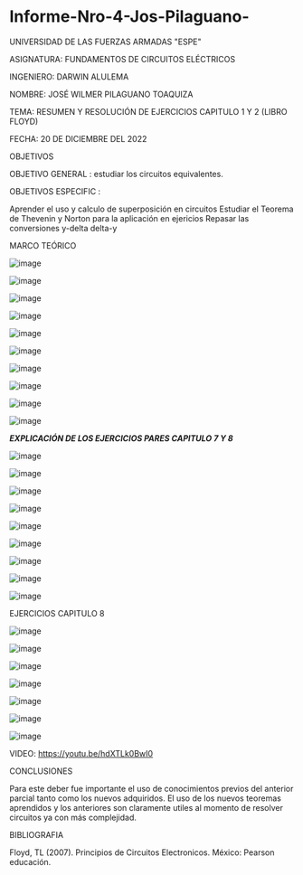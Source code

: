 # Informe-Nro-4-Jos-Pilaguano-

UNIVERSIDAD DE LAS FUERZAS ARMADAS "ESPE"

ASIGNATURA: FUNDAMENTOS DE CIRCUITOS ELÉCTRICOS

INGENIERO: DARWIN ALULEMA

NOMBRE: JOSÉ WILMER PILAGUANO TOAQUIZA

TEMA: RESUMEN Y RESOLUCIÓN DE EJERCICIOS CAPITULO 1 Y 2 (LIBRO FLOYD)

FECHA: 20 DE DICIEMBRE DEL 2022

OBJETIVOS 

OBJETIVO GENERAL : estudiar los circuitos equivalentes. 

OBJETIVOS ESPECIFIC : 

Aprender el uso y calculo de superposición en circuitos
Estudiar el Teorema de Thevenin y Norton para la aplicación en ejericios
Repasar las conversiones y-delta delta-y 

MARCO TEÓRICO 

![image](https://user-images.githubusercontent.com/116677175/208548866-6ed35fd2-5055-45b9-b9eb-877bcc5c6fbc.png)

![image](https://user-images.githubusercontent.com/116677175/208548910-0f4b58df-bac8-459a-b572-f77cc453294c.png)

![image](https://user-images.githubusercontent.com/116677175/208548952-d5907f75-6cae-48a8-be17-a98613e876aa.png)

![image](https://user-images.githubusercontent.com/116677175/208549153-10adc08e-e0cc-4e1f-98cd-0de40acf531e.png)

![image](https://user-images.githubusercontent.com/116677175/208549212-abaf8582-6eab-48ec-856f-2b40442ac853.png)

![image](https://user-images.githubusercontent.com/116677175/208549294-5dca8165-2908-414c-a2e4-9021eb13de84.png)

![image](https://user-images.githubusercontent.com/116677175/208549342-ced8a1d0-fecc-4ade-bd10-f451894a4f50.png)

![image](https://user-images.githubusercontent.com/116677175/208549414-a7317a94-6638-4745-a5a2-ab2414bd2aec.png)

![image](https://user-images.githubusercontent.com/116677175/208549478-cffef54e-6684-425e-9bf2-5232e0708341.png)

![image](https://user-images.githubusercontent.com/116677175/208549512-12ba8322-3565-4b3f-b7ee-d177c3b02309.png)

*******EXPLICACIÓN DE LOS EJERCICIOS PARES CAPITULO 7 Y 8*******

![image](https://user-images.githubusercontent.com/116677175/208549921-7ccd2c27-b5ba-468b-909b-1d04d0181a86.png)

![image](https://user-images.githubusercontent.com/116677175/208549986-4b3882c5-1873-4dbd-98cb-c36946c6a071.png)

![image](https://user-images.githubusercontent.com/116677175/208550041-f7bc461e-53d5-4b2f-b564-876f202a4491.png)

![image](https://user-images.githubusercontent.com/116677175/208550099-87b412ec-4a45-4b32-8ef4-d5cb31953d73.png)

![image](https://user-images.githubusercontent.com/116677175/208550170-b19bd52f-a476-4b8b-b520-b42b9cd3d7e5.png)

![image](https://user-images.githubusercontent.com/116677175/208550386-fa1d3629-90a4-47f6-b216-36c5e2981d94.png)

![image](https://user-images.githubusercontent.com/116677175/208550452-4a41f239-2592-4d2d-aeba-91f7b39cd7b6.png)

![image](https://user-images.githubusercontent.com/116677175/208550511-905cdb9f-5569-408a-a80f-343a4ce81b6d.png)

![image](https://user-images.githubusercontent.com/116677175/208550914-161caea8-da1f-48c8-a67b-6f7549cc2785.png)

EJERCICIOS CAPITULO 8 

![image](https://user-images.githubusercontent.com/116677175/208550744-0fb6a423-3a24-4b4e-8ddf-b98a439ba0dc.png)

![image](https://user-images.githubusercontent.com/116677175/208550803-767dc891-931b-463a-a98f-d677cbba9093.png)

![image](https://user-images.githubusercontent.com/116677175/208550994-43b3df49-e06a-43a5-bb5d-966193b07260.png)

![image](https://user-images.githubusercontent.com/116677175/208551053-dda0b811-efd7-48ae-a740-1c4805ac4db7.png)

![image](https://user-images.githubusercontent.com/116677175/208551093-dd996498-7ac6-4b7b-8a86-454beaa3da9b.png)

![image](https://user-images.githubusercontent.com/116677175/208551138-d2169799-1144-4043-b2f0-b6517a00a166.png)

![image](https://user-images.githubusercontent.com/116677175/208551188-19f00c5e-b120-4081-99e0-8440f524add4.png)

VIDEO: https://youtu.be/hdXTLk0BwI0

CONCLUSIONES 

Para este deber fue importante el uso de conocimientos previos del anterior parcial tanto como los nuevos adquiridos. El uso de los nuevos teoremas aprendidos y los anteriores son claramente utiles al momento de resolver circuitos ya con más complejidad.

BIBLIOGRAFIA 

Floyd, TL (2007). Principios de Circuitos Electronicos. México: Pearson educación.


